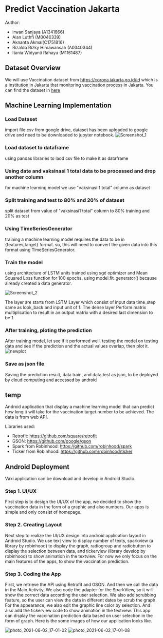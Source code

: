 # Predict Vaccination Jakarta

Author:
* Irwan Sanjaya (A1341666)
* Alan Luthfi (M0040339)
* Aknanta Akmal(C1751816)
* Rizaldo Rizky Himawansah (A0040344)
* Itania Widyanti Rahayu (M1161487)

## Dataset Overview ##

We will use Vaccination dataset from https://corona.jakarta.go.id/id which is a institution in Jakarta that monitoring vaccination process in Jakarta. You can find the dataset in [here](https://tiny.cc/Datacovidjakarta)

## Machine Learning Implementation ##
### Load Dataset
import file csv from google drive, dataset has been uploaded to google drive and need to be downloaded to jupyter notebook.
![Screenshot_1](https://user-images.githubusercontent.com/70088542/121328276-6388d800-c93e-11eb-8a3f-a4f709e2a3f0.png)

### Load dataset to dataframe
using pandas libraries to laod csv file to make it as dataframe

### Using date and vaksinasi 1 total data to be processed and drop another column
for machine learning model we use "vaksinasi 1 total" column as dataset

### Split training and test to 80% and 20% of dataset
split dataset from value of "vaksinasi1 total" column to 80% training and 20% as test

### Using TimeSeriesGenerator
training a machine learning model requires the data to be in {features,target} format. so, this will need to convert the given data into this format using TimeSeriesGenerator.

### Train the model
using architecture of LSTM units trained using sgd optimizer and Mean Squared Loss function for 100 epochs. using model.fit_generator() because already created a data generator.

![Screenshot_2](https://user-images.githubusercontent.com/70088542/121330538-4e14ad80-c940-11eb-965f-f040a2d2004e.png)

The layer are starts from LSTM Layer which consist of input data time_step same as look_back and input unit of 1.
The dense layer Perform matrix multiplication to result in an output matrix with a desired last dimension to be 1.

### After training, ploting the prediction
After training model, let see if it performed well. testing the model on testing data and see if the prediction and the actual values overlap, then plot it.
![newplot](https://user-images.githubusercontent.com/70088542/121330880-97fd9380-c940-11eb-8eed-a753ac05ae65.png)

### Save as json file
Saving the prediction result, data train, and data test as json, to be deployed by cloud computing and accessed by android

## temp
Android application that display a machine learning model that can predict how long it will take for the vaccination target number to be achieved.
The data is from web API.

Libraries used:
* Retrofit: https://github.com/square/retrofit
* GSON: https://github.com/google/gson
* Spark from Robinhood: https://github.com/robinhood/spark
* Ticker from Robinhood: https://github.com/robinhood/ticker

## Android Deployment
Vaxi application can be download and develop in Android Studio. 
### Step 1. UI/UX
First step is to design the UI/UX of the app, we decided to show the vaccination data in the form of a graphic and also numbers. Our apps is simple and only consist of homepage.
### Step 2. Creating Layout
Next step to realize the UI/UX design into android application layout in Android Studio. We use text view to display number of texts, sparkview (a library by robinhood) to display the graph, radiogroup and radiobutton to display the selection between data, and tickerview (library develop by robinhood) to show animation in the textview. For now we only focus on the main features of the apps, to show the vaccination prediction.
### Step 3. Coding the App
First, we retrieve the API using Retrofit and GSON. And then we call the data in the Main Activity. We also code the adapter for the SparkView, so it will show the correct data according the user selection. We also add scrubbing feature, so the user can view the data in different dates by scrub the graph.
For the appearance, we also edit the graphic line color by selection. And also add the tickerview code to show animation in the textview. 
This app can display the vaccination prediction data based on user selection in the form of graph.
Here is the some images of how our application looks like.

![photo_2021-06-02_17-01-02](https://user-images.githubusercontent.com/78996136/120471682-35037e00-c3cf-11eb-8b92-e3b4cbcecdc3.jpg)
![photo_2021-06-02_17-01-08](https://user-images.githubusercontent.com/78996136/120471705-3cc32280-c3cf-11eb-83f8-5442b745bc3d.jpg)
